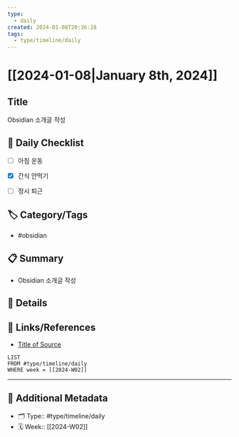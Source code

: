 ```yaml
---
type:
  - daily
created: 2024-01-08T20:36:28
tags:
  - type/timeline/daily
---
```

# [[2024-01-08|January 8th, 2024]]


## Title
Obsidian 소개글 작성


## 🎯 Daily Checklist

- [ ] 아침 운동
- [x] 간식 안먹기
- [ ] 정시 퇴근


## 🏷️ Category/Tags
- #obsidian 


## 📋 Summary
- Obsidian 소개글 작성


## 📝 Details


## 🔗 Links/References
- [Title of Source](URL)


```dataview
LIST
FROM #type/timeline/daily
WHERE week = [[2024-W02]]
```

---

## 📇 Additional Metadata
- 🗂 Type:: #type/timeline/daily 
- 🗓️ Week:: [[2024-W02]]
